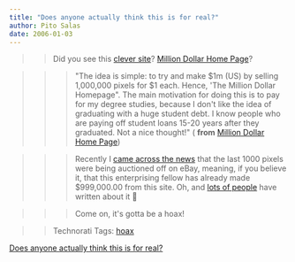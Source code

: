 ```yaml
---
title: "Does anyone actually think this is for real?"
author: Pito Salas
date: 2006-01-03
---
```



>>

>> Did you see this [clever site](<http://www.milliondollarhomepage.com/>)?
[Million Dollar Home Page](<http://www.milliondollarhomepage.com/>)?

>>

>>> "The idea is simple: to try and make $1m (US) by selling 1,000,000 pixels
for $1 each. Hence, 'The Million Dollar Homepage". The main motivation for
doing this is to pay for my degree studies, because I don't like the idea of
graduating with a huge student debt. I know people who are paying off student
loans 15-20 years after they graduated. Not a nice thought!" ( **from**
[Million Dollar Home Page](<http://www.milliondollarhomepage.com/faq.php>))

>>

>>> Recently I [came across the
news](<http://www.milliondollarhomepage.com/blog.php>) that the last 1000
pixels were being auctioned off on eBay, meaning, if you believe it, that this
enterprising fellow has already made $999,000.00 from this site. Oh, and [lots
of
people](<http://www.bloglines.com/citations?url=http://www.milliondollarhomepage.com/blog.php>)
have written about it 🙂

>>>

>>> Come on, it's gotta be a hoax!

>>

>> Technorati Tags: [hoax](<http://www.technorati.com/tag/hoax>)


[Does anyone actually think this is for real?](None)
